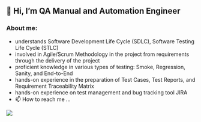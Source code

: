 ## 👋 Hi, I’m QA Manual and Automation Engineer

###        About me:
- understands Software Development Life Cycle (SDLC), Software Testing Life Cycle (STLC)
- involved in Agile/Scrum Methodology in the project from requirements through the delivery of the project
- proficient knowledge in various types of testing: Smoke, Regression, Sanity, and End-to-End
- hands-on experience in the preparation of Test Cases, Test Reports, and Requirement Traceability Matrix
- hands-on experience on test management and bug tracking tool JIRA
- 📫 How to reach me ...

<img src="https://camo.githubusercontent.com/e3b826c88f0a531f685aede0fffc15247eb2124f89792cd644216a0fb9733833/68747470733a2f2f6275677a612e696e666f2f77702d636f6e74656e742f75706c6f6164732f323032302f30352f496e7374616e7451415f426c6f67706f73742e6a7067">

<!---
JuliaEvsukov/JuliaEvsukov is a ✨ special ✨ repository because its `README.md` (this file) appears on your GitHub profile.
You can click the Preview link to take a look at your changes.
--->

